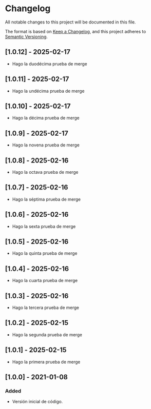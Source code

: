 # Changelog
All notable changes to this project will be documented in this file.

The format is based on [Keep a Changelog](https://keepachangelog.com/en/1.0.0/),
and this project adheres to [Semantic Versioning](https://semver.org/spec/v2.0.0.html).

## [1.0.12] - 2025-02-17
- Hago la duodécima prueba de merge
## [1.0.11] - 2025-02-17
- Hago la undécima prueba de merge
## [1.0.10] - 2025-02-17
- Hago la décima prueba de merge
## [1.0.9] - 2025-02-17
- Hago la novena prueba de merge
## [1.0.8] - 2025-02-16
- Hago la octava prueba de merge
## [1.0.7] - 2025-02-16
- Hago la séptima prueba de merge
## [1.0.6] - 2025-02-16
- Hago la sexta prueba de merge
## [1.0.5] - 2025-02-16
- Hago la quinta prueba de merge
## [1.0.4] - 2025-02-16
- Hago la cuarta prueba de merge
## [1.0.3] - 2025-02-16
- Hago la tercera prueba de merge
## [1.0.2] - 2025-02-15
- Hago la segunda prueba de merge
## [1.0.1] - 2025-02-15
- Hago la primera prueba de merge
## [1.0.0] - 2021-01-08
### Added
- Versión inicial de código.

